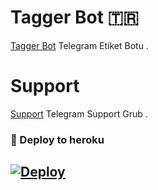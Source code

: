 # Tagger Bot 🇹🇷
[Tagger Bot](https://t.me/StarTaggerBot) Telegram Etiket Botu .

# Support 
[Support](https://t.me/Ballasresmi) Telegram Support Grub .

### 🚀 Deploy to heroku
[![Deploy](https://www.herokucdn.com/deploy/button.svg)](https://heroku.com/deploy?template=https://github.com/ramoben200/Tagger)
-









